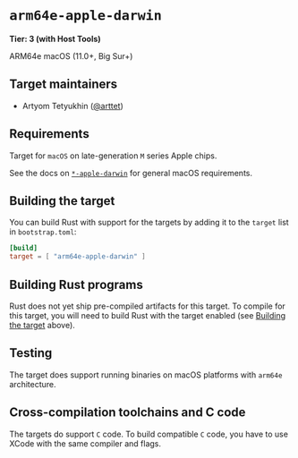 # `arm64e-apple-darwin`

**Tier: 3 (with Host Tools)**

ARM64e macOS (11.0+, Big Sur+)

## Target maintainers

- Artyom Tetyukhin ([@arttet](https://github.com/arttet))

## Requirements

Target for `macOS` on late-generation `M` series Apple chips.

See the docs on [`*-apple-darwin`](apple-darwin.md) for general macOS requirements.

## Building the target

You can build Rust with support for the targets by adding it to the `target` list in `bootstrap.toml`:

```toml
[build]
target = [ "arm64e-apple-darwin" ]
```

## Building Rust programs

Rust does not yet ship pre-compiled artifacts for this target.
To compile for this target, you will need to build Rust with the target enabled (see [Building the target](#building-the-target) above).

## Testing

The target does support running binaries on macOS platforms with `arm64e` architecture.

## Cross-compilation toolchains and C code

The targets do support `C` code.
To build compatible `C` code, you have to use XCode with the same compiler and flags.
